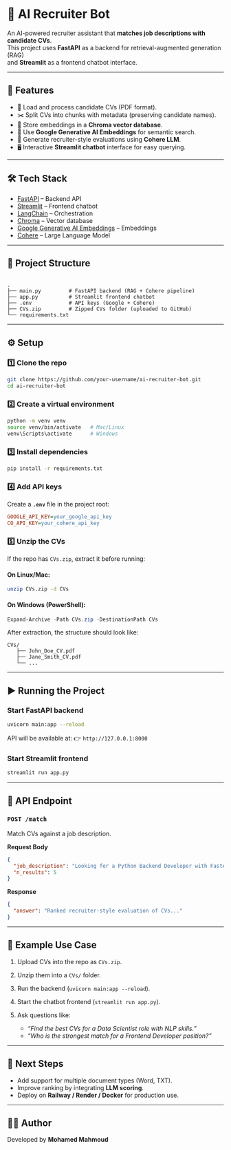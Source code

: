 # 🤖 AI Recruiter Bot

An AI-powered recruiter assistant that **matches job descriptions with candidate CVs**.  
This project uses **FastAPI** as a backend for retrieval-augmented generation (RAG)  
and **Streamlit** as a frontend chatbot interface.  

---

## 🚀 Features
- 📄 Load and process candidate CVs (PDF format).
- ✂️ Split CVs into chunks with metadata (preserving candidate names).
- 🔎 Store embeddings in a **Chroma vector database**.
- 🧠 Use **Google Generative AI Embeddings** for semantic search.
- 💬 Generate recruiter-style evaluations using **Cohere LLM**.
- 🖥️ Interactive **Streamlit chatbot** interface for easy querying.

---

## 🛠️ Tech Stack
- [FastAPI](https://fastapi.tiangolo.com/) – Backend API  
- [Streamlit](https://streamlit.io/) – Frontend chatbot  
- [LangChain](https://www.langchain.com/) – Orchestration  
- [Chroma](https://www.trychroma.com/) – Vector database  
- [Google Generative AI Embeddings](https://ai.google.dev/) – Embeddings  
- [Cohere](https://cohere.ai/) – Large Language Model  

---

## 📂 Project Structure
```

.
├── main.py         # FastAPI backend (RAG + Cohere pipeline)
├── app.py          # Streamlit frontend chatbot
├── .env            # API keys (Google + Cohere)
├── CVs.zip         # Zipped CVs folder (uploaded to GitHub)
└── requirements.txt

````

---

## ⚙️ Setup

### 1️⃣ Clone the repo
```bash
git clone https://github.com/your-username/ai-recruiter-bot.git
cd ai-recruiter-bot
````

### 2️⃣ Create a virtual environment

```bash
python -m venv venv
source venv/bin/activate   # Mac/Linux
venv\Scripts\activate      # Windows
```

### 3️⃣ Install dependencies

```bash
pip install -r requirements.txt
```

### 4️⃣ Add API keys

Create a **`.env`** file in the project root:

```ini
GOOGLE_API_KEY=your_google_api_key
CO_API_KEY=your_cohere_api_key
```

### 5️⃣ Unzip the CVs

If the repo has `CVs.zip`, extract it before running:

#### On Linux/Mac:

```bash
unzip CVs.zip -d CVs
```

#### On Windows (PowerShell):

```powershell
Expand-Archive -Path CVs.zip -DestinationPath CVs
```

After extraction, the structure should look like:

```
CVs/
   ├── John_Doe_CV.pdf
   ├── Jane_Smith_CV.pdf
   └── ...
```

---

## ▶️ Running the Project

### Start FastAPI backend

```bash
uvicorn main:app --reload
```

API will be available at:
👉 `http://127.0.0.1:8000`

### Start Streamlit frontend

```bash
streamlit run app.py
```

---

## 📡 API Endpoint

### `POST /match`

Match CVs against a job description.

**Request Body**

```json
{
  "job_description": "Looking for a Python Backend Developer with FastAPI experience",
  "n_results": 5
}
```

**Response**

```json
{
  "answer": "Ranked recruiter-style evaluation of CVs..."
}
```

---

## 🎯 Example Use Case

1. Upload CVs into the repo as `CVs.zip`.
2. Unzip them into a `CVs/` folder.
3. Run the backend (`uvicorn main:app --reload`).
4. Start the chatbot frontend (`streamlit run app.py`).
5. Ask questions like:

   * *“Find the best CVs for a Data Scientist role with NLP skills.”*
   * *“Who is the strongest match for a Frontend Developer position?”*

---

## 📌 Next Steps

* Add support for multiple document types (Word, TXT).
* Improve ranking by integrating **LLM scoring**.
* Deploy on **Railway / Render / Docker** for production use.

---

## 👨‍💻 Author

Developed by **Mohamed Mahmoud**
